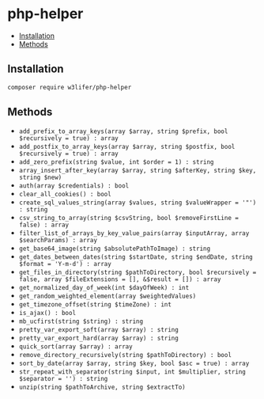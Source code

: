 # php-helper

- [Installation](#installation)
- [Methods](#methods)

## Installation

``` sh
composer require w3lifer/php-helper
```

## Methods

- `add_prefix_to_array_keys(array $array, string $prefix, bool $recursively = true) : array`
- `add_postfix_to_array_keys(array $array, string $postfix, bool $recursively = true) : array`
- `add_zero_prefix(string $value, int $order = 1) : string`
- `array_insert_after_key(array $array, string $afterKey, string $key, string $new)`
- `auth(array $credentials) : bool`
- `clear_all_cookies() : bool`
- `create_sql_values_string(array $values, string $valueWrapper = '"') : string`
- `csv_string_to_array(string $csvString, bool $removeFirstLine = false) : array`
- `filter_list_of_arrays_by_key_value_pairs(array $inputArray, array $searchParams) : array`
- `get_base64_image(string $absolutePathToImage) : string`
- `get_dates_between_dates(string $startDate, string $endDate, string $format = 'Y-m-d') : array`
- `get_files_in_directory(string $pathToDirectory, bool $recursively = false, array $fileExtensions = [], &$result = []) : array`
- `get_normalized_day_of_week(int $dayOfWeek) : int`
- `get_random_weighted_element(array $weightedValues)`
- `get_timezone_offset(string $timeZone) : int`
- `is_ajax() : bool`
- `mb_ucfirst(string $string) : string`
- `pretty_var_export_soft(array $array) : string`
- `pretty_var_export_hard(array $array) : string`
- `quick_sort(array $array) : array`
- `remove_directory_recursively(string $pathToDirectory) : bool`
- `sort_by_date(array $array, string $key, bool $asc = true) : array`
- `str_repeat_with_separator(string $input, int $multiplier, string $separator = '') : string`
- `unzip(string $pathToArchive, string $extractTo)`
